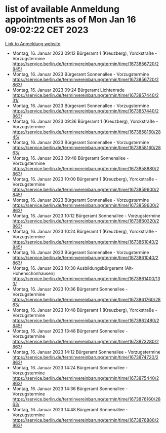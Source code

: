# list of available Anmeldung appointments as of Mon Jan 16 09:02:22 CET 2023
[Link to Anmeldung website](https://service.berlin.de/terminvereinbarung/termin/tag.php?termin=0&anliegen[]=120686&dienstleisterlist=122210,122217,327316,122219,327312,122227,327314,122231,327346,122243,327348,122252,329742,122260,329745,122262,329748,122254,329751,122271,327278,122273,327274,122277,327276,330436,122280,327294,122282,327290,122284,327292,327539,122291,327270,122285,327266,122286,327264,122296,327268,150230,329760,122301,327282,122297,327286,122294,327284,122312,329763,122314,329775,122304,327330,122311,327334,122309,327332,122281,327352,122279,329772,122276,327324,122274,327326,122267,329766,122246,327318,122251,327320,122257,327322,122208,327298,122226,327300,121362,121364&herkunft=http%3A%2F%2Fservice.berlin.de%2Fdienstleistung%2F120686%2F)
- Montag, 16. Januar 2023 09:12 Bürgeramt 1 (Kreuzberg), Yorckstraße - Vorzugstermine https://service.berlin.de/terminvereinbarung/termin/time/1673856720/2845/
- Montag, 16. Januar 2023  Bürgeramt Sonnenallee - Vorzugstermine https://service.berlin.de/terminvereinbarung/termin/time/1673856720/2863/
- Montag, 16. Januar 2023 09:24 Bürgeramt Lichtenrade https://service.berlin.de/terminvereinbarung/termin/time/1673857440/231/
- Montag, 16. Januar 2023  Bürgeramt Sonnenallee - Vorzugstermine https://service.berlin.de/terminvereinbarung/termin/time/1673857440/2863/
- Montag, 16. Januar 2023 09:36 Bürgeramt 1 (Kreuzberg), Yorckstraße - Vorzugstermine https://service.berlin.de/terminvereinbarung/termin/time/1673858160/2845/
- Montag, 16. Januar 2023  Bürgeramt Sonnenallee - Vorzugstermine https://service.berlin.de/terminvereinbarung/termin/time/1673858160/2863/
- Montag, 16. Januar 2023 09:48 Bürgeramt Sonnenallee - Vorzugstermine https://service.berlin.de/terminvereinbarung/termin/time/1673858880/2863/
- Montag, 16. Januar 2023 10:00 Bürgeramt 1 (Kreuzberg), Yorckstraße - Vorzugstermine https://service.berlin.de/terminvereinbarung/termin/time/1673859600/2845/
- Montag, 16. Januar 2023  Bürgeramt Sonnenallee - Vorzugstermine https://service.berlin.de/terminvereinbarung/termin/time/1673859600/2863/
- Montag, 16. Januar 2023 10:12 Bürgeramt Sonnenallee - Vorzugstermine https://service.berlin.de/terminvereinbarung/termin/time/1673860320/2863/
- Montag, 16. Januar 2023 10:24 Bürgeramt 1 (Kreuzberg), Yorckstraße - Vorzugstermine https://service.berlin.de/terminvereinbarung/termin/time/1673861040/2845/
- Montag, 16. Januar 2023  Bürgeramt Sonnenallee - Vorzugstermine https://service.berlin.de/terminvereinbarung/termin/time/1673861040/2863/
- Montag, 16. Januar 2023 10:30 Ausbildungsbürgeramt (Alt- Hohenschönhausen) https://service.berlin.de/terminvereinbarung/termin/time/1673861400/133/
- Montag, 16. Januar 2023 10:36 Bürgeramt Sonnenallee - Vorzugstermine https://service.berlin.de/terminvereinbarung/termin/time/1673861760/2863/
- Montag, 16. Januar 2023 10:48 Bürgeramt 1 (Kreuzberg), Yorckstraße - Vorzugstermine https://service.berlin.de/terminvereinbarung/termin/time/1673862480/2845/
- Montag, 16. Januar 2023 13:48 Bürgeramt Sonnenallee - Vorzugstermine https://service.berlin.de/terminvereinbarung/termin/time/1673873280/2863/
- Montag, 16. Januar 2023 14:12 Bürgeramt Sonnenallee - Vorzugstermine https://service.berlin.de/terminvereinbarung/termin/time/1673874720/2863/
- Montag, 16. Januar 2023 14:24 Bürgeramt Sonnenallee - Vorzugstermine https://service.berlin.de/terminvereinbarung/termin/time/1673875440/2863/
- Montag, 16. Januar 2023 14:36 Bürgeramt Sonnenallee - Vorzugstermine https://service.berlin.de/terminvereinbarung/termin/time/1673876160/2863/
- Montag, 16. Januar 2023 14:48 Bürgeramt Sonnenallee - Vorzugstermine https://service.berlin.de/terminvereinbarung/termin/time/1673876880/2863/
